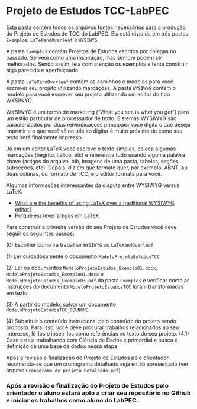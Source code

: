 # Projeto de Estudos TCC-LabPEC

Esta pasta contém todos os arquivos fontes necessários para a produção do Projeto de Estudos de TCC do LabPEC.
Ela está dividida em três pastas: `Exemplos`, `LaTeXandOverleaf` e `WYSIWYG`.

A pasta `Exemplos` contém Projetos de Estudos escritos por colegas no passado. Servem como uma inspiração, mas sempre podem ser melhorados. Sendo assim, leia com atenção os exemplos e tente construir algo parecido e aperfeiçoado.

A pasta `LaTeXandOverleaf` contém os caminhos e modelos para você escrever seu projeto utilizando marcações. A pasta `WYSIWYG` contém o modelo para você escrever seu projeto utilizando um editor do tipo WYSIWYG.

WYSIWYG é um termo de marketing (“What you see is what you get”) para um estilo particular de processador de texto. Sistemas WYSIWYG são caracterizados por duas reivindicações principais: você digita o que deseja imprimir e o que você vê na tela ao digitar é muito próximo de como seu texto será finalmente impresso.

Já em um editor LaTeX você escreve o texto simples, coloca algumas marcações (negrito, itálico, etc) e referencia tudo usando alguma palavra chave (artigos do arquivo .bib, imagens de uma pasta, tabelas, seções, subseções, etc). Depois, diz em que formato quer, por exemplo, ABNT, ou duas colunas, ou formato de TCC, e o editor formata para você.

Algumas informações interessantes da disputa entre WYSIWYG versus LaTeX:
- [What are the benefits of using LaTeX over a traditional WYSIWYG editor?](https://www.quora.com/What-are-the-benefits-of-using-LaTeX-over-a-traditional-WYSIWYG-editor)
- [Porque escrever artigos em LaTeX](https://medium.com/@kabrau/porque-escrever-artigos-em-latex-e0e453bcf2b0)



Para construir a primeira versão do seu Projeto de Estudos você deve seguir os seguintes passos:

(0) Escolher como irá trabalhar `WYSIWYG` ou `LaTeXandOverleaf`

(1) Ler cuidadosamente o documento `ModeloProjetoEstudosTCC`

(2) Ler os documentos `ModeloProjetoEstudos_Exemplo01.docx`, `ModeloProjetoEstudos_Exemplo01.docx` e `ModeloProjetoEstudos_Exemplo03.pdf` da pasta `Exemplos` e verificar como as instruções do documento `ModeloProjetoEstudosTCC` foram transformadas em texto.

(3) A partir do modelo, salvar um documento `ModeloProjetoEstudosTCC_SEUNOME`

(4) Substituir o conteúdo instrucional pelo conteúdo do projeto sendo proposto. Para isso, você deve procurar trabalhos relacionados ao seu interesse, lê-los e inserí-los como referências no texto do seu projeto. 
 (4.1) Caso esteja trabalhando com Ciência de Dados é primordial a busca e definição de uma base de dados nessa etapa

Após a revisão e finalização do Projeto de Estudos pelo orientador, recomenda-se que um cronograma detalhado seja então apresentado (ver arquivo `Cronograma de projeto Detalhado.pdf`)

### Após a revisão e finalização do Projeto de Estudos pelo orientador o aluno estará apto a criar seu repositório no Github e iniciar os trabalhos como aluno do LabPEC.



